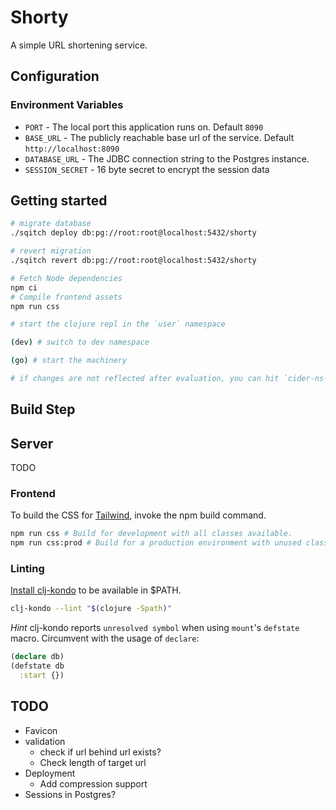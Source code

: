 # Shorty

A simple URL shortening service.

## Configuration

### Environment Variables

- `PORT` - The local port this application runs on. Default `8090`
- `BASE_URL` - The publicly reachable base url of the service. Default `http://localhost:8090`
- `DATABASE_URL` - The JDBC connection string to the Postgres instance.
- `SESSION_SECRET` - 16 byte secret to encrypt the session data

## Getting started

```sh
# migrate database
./sqitch deploy db:pg://root:root@localhost:5432/shorty

# revert migration
./sqitch revert db:pg://root:root@localhost:5432/shorty

# Fetch Node dependencies
npm ci
# Compile frontend assets
npm run css
```

```sh
# start the clojure repl in the `user` namespace

(dev) # switch to dev namespace

(go) # start the machinery

# if changes are not reflected after evaluation, you can hit `cider-ns-refresh` (CIDER only obviously)
```

## Build Step

## Server

TODO

### Frontend

To build the CSS for [Tailwind](https://tailwindcss.com), invoke the npm build command.

```sh
npm run css # Build for development with all classes available.
npm run css:prod # Build for a production environment with unused classes purged.
```

### Linting

[Install clj-kondo](https://github.com/borkdude/clj-kondo/blob/master/doc/install.md) to be available in \$PATH.

```sh
clj-kondo --lint "$(clojure -Spath)"
```

_Hint_ clj-kondo reports `unresolved symbol` when using `mount`'s `defstate` macro. Circumvent with the usage of `declare`:

```clj
(declare db)
(defstate db
  :start {})
```

## TODO

- Favicon
- validation
  - check if url behind url exists?
  - Check length of target url
- Deployment
  - Add compression support
- Sessions in Postgres?
